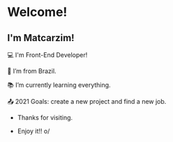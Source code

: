 # Welcome!

 

## I'm Matcarzim!

 

:computer: I'm Front-End Developer!

:house_with_garden: I’m from Brazil.

:books: I’m currently learning everything.

:outbox_tray: 2021 Goals: create a new project and find a new job.

- Thanks for visiting.

- Enjoy it!! o/
